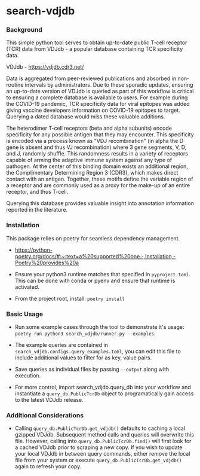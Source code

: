 # search-vdjdb


### Background 

This simple python tool serves to obtain up-to-date public T-cell receptor (TCR) data from VDJdb - a popular database containing TCR specificity data.

VDJdb - https://vdjdb.cdr3.net/

Data is aggregated from peer-reviewed publications and absorbed in non-routine intervals by administrators. Due to these sporadic updates, ensuring an up-to-date version of VDJdb is queried as part of this workflow is critical to ensuring a complete database is available to users. For example during the COVID-19 pandemic, TCR specificity data for viral epitopes was added giving vaccine developers information on COVID-19 epitopes to target. Querying a dated database would miss these valuable additions.

The heterodimer T-cell receptors (beta and alpha subunits) encode specificity for any possible antigen that they may encounter. This specificity is encoded via a process known as "VDJ recombination" (in alpha the D gene is absent and thus VJ recombination) where 3 gene segments, V, D, and J, randomly shuffle. This randomness results in a variety of receptors capable of arming the adaptive immune system against any type of pathogen. At the center of this binding domain exists an additional region, the Complimentary Determining Region 3 (CDR3), which makes direct contact with an antigen. Together, these motifs define the variable region of a receptor and are commonly used as a proxy for the make-up of an entire receptor, and thus T-cell. 

Querying this database provides valuable insight into annotation information reported in the literature. 

### Installation

This package relies on poetry for seamless dependency management.

* https://python-poetry.org/docs/#:~:text=a%20supported%20one.-,Installation,-Poetry%20provides%20a

* Ensure your python3 runtime matches that specified in `pyproject.toml`. This can be done with conda or pyenv and ensure that runtime is activated.

* From the project root, install: `poetry install`

### Basic Usage

* Run some example cases through the tool to demonstrate it's usage: `poetry run python3 search_vdjdb/runner.py --examples`. 

* The example queries are contained in `search_vdjdb.configs.query_examples.toml`, you can edit this file to include additional values to filter for as key, value pairs. 

* Save queries as individual files by passing `--output` along with execution.

* For more control, import search_vdjdb.query_db into your workflow and instantiate a `query_db.PublicTcrDb` object to programatically gain access to the latest VDJdb release.

### Additional Considerations

* Calling `query_db.PublicTcrDb.get_vdjdb()` defaults to caching a local gzipped VDJdb. Subsequent method calls and queries will overwrite this file. However, calling into `query_db.PublicTcrDb.find()` will first look for a cached VDJdb prior to scraping a new copy. If you wish to update your local VDJdb in between query commands, either remove the local file from your system or execute `query_db.PublicTcrDb.get_vdjdb()` again to refresh your copy.
